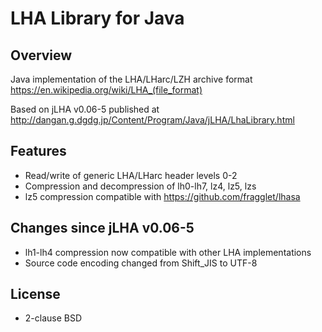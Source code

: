 # LHA Library for Java

## Overview

Java implementation of the LHA/LHarc/LZH archive format https://en.wikipedia.org/wiki/LHA_(file_format)

Based on jLHA v0.06-5 published at http://dangan.g.dgdg.jp/Content/Program/Java/jLHA/LhaLibrary.html

## Features

* Read/write of generic LHA/LHarc header levels 0-2
* Compression and decompression of lh0-lh7, lz4, lz5, lzs
* lz5 compression compatible with https://github.com/fragglet/lhasa

## Changes since jLHA v0.06-5

* lh1-lh4 compression now compatible with other LHA implementations
* Source code encoding changed from Shift_JIS to UTF-8

## License

* 2-clause BSD

